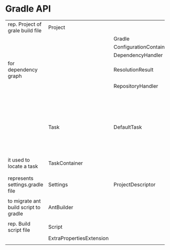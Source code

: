

Gradle API
==========

|                                       |                          |                        |                    |                                 |
|---------------------------------------|--------------------------|------------------------|--------------------|---------------------------------|
| rep. Project of grale build file      | Project                  |                        |                    |                                 |
|                                       |                          | Gradle                 | TaskExecutionGraph |                                 |
|                                       |                          | ConfigurationContainer | Configuration      |                                 |
|                                       |                          | DependencyHandler      | Dependency         |                                 |
| for dependency graph                  |                          | ResolutionResult       |                    |                                 |
|                                       |                          |                        |                    |                                 |
|                                       |                          | RepositoryHandler      |                    |                                 |
|                                       |                          |                        | ArtifactRepository |                                 |
|                                       |                          |                        |                    | MavenArtifactRepository         |
|                                       |                          |                        |                    | FlatDirectoryArtifactRepository |
|                                       |                          |                        |                    | IvyArtifactRepository           |
|                                       | Task                     | DefaultTask            |                    |                                 |
|                                       |                          |                        | TaskInputs         |                                 |
|                                       |                          |                        | TaskOutputs        |                                 |
|                                       |                          |                        | Test               | TestLoggingContainer            |
| it used to locate a task              | TaskContainer            |                        |                    |                                 |
|                                       |                          |                        |                    |                                 |
|                                       |                          |                        |                    |                                 |
| represents settings.gradle file       | Settings                 | ProjectDescriptor      |                    |                                 |
|                                       |                          |                        |                    |                                 |
| to migrate ant build script to gradle | AntBuilder               |                        |                    |                                 |
|                                       |                          |                        |                    |                                 |
| rep. Build script file                | Script                   |                        |                    |                                 |
|                                       | ExtraPropertiesExtension |                        |                    |                                 |
|                                       |                          |                        |                    |                                 |

